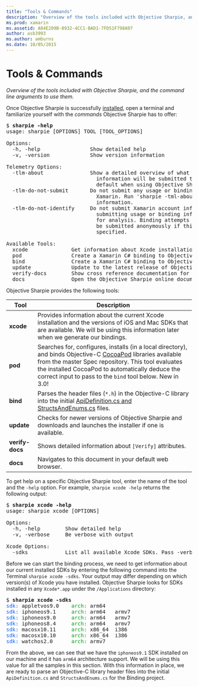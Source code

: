 ```yaml
---
title: "Tools & Commands"
description: "Overview of the tools included with Objective Sharpie, and the command line arguments to use them."
ms.prod: xamarin
ms.assetid: A84E209B-8932-4CC1-BAD1-7FD51F798A97
author: asb3993
ms.author: amburns
ms.date: 10/05/2015
---
```


# Tools & Commands

_Overview of the tools included with Objective Sharpie, and the command line arguments to use them._

<style type="text/css">
.terminal-blue { color: rgb(10,96,254); }
.terminal-green { color: rgb(12,156,26); }
.terminal-magenta { color: rgb(152,12,103); }
</style>


Once Objective Sharpie is successfully [installed](~/cross-platform/macios/binding/objective-sharpie/get-started.md),
open a terminal and familiarize yourself with the <em>commands</em>
Objective Sharpie has to offer:

<pre>$ <b>sharpie -help</b>
usage: sharpie [OPTIONS] TOOL [TOOL_OPTIONS]

Options:
  -h, -help                Show detailed help
  -v, -version             Show version information

Telemetry Options:
  -tlm-about               Show a detailed overview of what usage and binding
                             information will be submitted to Xamarin by
                             default when using Objective Sharpie.
  -tlm-do-not-submit       Do not submit any usage or binding information to
                             Xamarin. Run 'sharpie -tml-about' for more
                             information.
  -tlm-do-not-identify     Do not submit Xamarin account information when
                             submitting usage or binding information to Xamarin
                             for analysis. Binding attempts and usage data will
                             be submitted anonymously if this option is
                             specified.

Available Tools:
  xcode              Get information about Xcode installations and available SDKs.
  pod                Create a Xamarin C# binding to Objective-C CocoaPods
  bind               Create a Xamarin C# binding to Objective-C APIs
  update             Update to the latest release of Objective Sharpie
  verify-docs        Show cross reference documentation for [Verify] attributes
  docs               Open the Objective Sharpie online documentation</pre>

Objective Sharpie provides the following tools:

|Tool|Description|
|--- |--- |
|**xcode**|Provides information about the current Xcode installation and the versions of iOS and Mac SDKs that are available. We will be using this information later when we generate our bindings.|
|**pod**|Searches for, configures, installs (in a local directory), and binds Objective-C [CocoaPod](https://cocoapods.org/) libraries available from the master Spec repository. This tool evaluates the installed CocoaPod to automatically deduce the correct input to pass to the `bind` tool below. New in 3.0!|
|**bind**|Parses the header files (`*.h`) in the Objective-C library into the initial [ApiDefinition.cs and StructsAndEnums.cs](~/cross-platform/macios/binding/objective-sharpie/platform/apidefinitions-structsandenums.md) files.|
|**update**|Checks for newer versions of Objective Sharpie and downloads and launches the installer if one is available.|
|**verify-docs**|Shows detailed information about `[Verify]` attributes.|
|**docs**|Navigates to this document in your default web browser.|

To get help on a specific Objective Sharpie tool, enter the name of the tool and the `-help` option. For example, `sharpie xcode -help` returns the following output:

<pre>$ <b>sharpie xcode -help</b>
usage: sharpie xcode [OPTIONS]

Options:
  -h, -help        Show detailed help
  -v, -verbose     Be verbose with output

Xcode Options:
  -sdks            List all available Xcode SDKs. Pass -verbose for more details.</pre>

Before we can start the binding process, we need to get information about our current installed SDKs by entering the following command into the Terminal `sharpie xcode -sdks`. Your output may differ depending on which version(s) of Xcode you have installed. Objective Sharpie looks for SDKs installed in any `Xcode*.app` under the `/Applications` directory:

<pre>$ <b>sharpie xcode -sdks</b>
<span class="terminal-blue">sdk:</span> appletvos9.0    <span class="terminal-green">arch:</span> arm64
<span class="terminal-blue">sdk:</span> iphoneos9.1     <span class="terminal-green">arch:</span> arm64   armv7
<span class="terminal-blue">sdk:</span> iphoneos9.0     <span class="terminal-green">arch:</span> arm64   armv7
<span class="terminal-blue">sdk:</span> iphoneos8.4     <span class="terminal-green">arch:</span> arm64   armv7
<span class="terminal-blue">sdk:</span> macosx10.11     <span class="terminal-green">arch:</span> x86_64  i386
<span class="terminal-blue">sdk:</span> macosx10.10     <span class="terminal-green">arch:</span> x86_64  i386
<span class="terminal-blue">sdk:</span> watchos2.0      <span class="terminal-green">arch:</span> armv7</pre>

From the above, we can see that we have the `iphoneos9.1` SDK installed on our
machine and it has `arm64` architecture support. We will be using this value
for all the samples in this section. With this information in place, we are ready to
parse an Objective-C library header files into the initial `ApiDefinition.cs`
and `StructsAndEnums.cs` for the Binding project.

